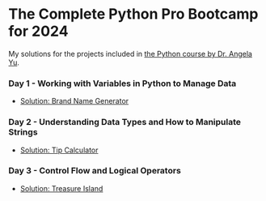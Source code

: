 # The Complete Python Pro Bootcamp for 2024

My solutions for the projects included in [the Python course by Dr. Angela Yu](https://www.udemy.com/course/100-days-of-code/).

### Day 1 - Working with Variables in Python to Manage Data
* [Solution: Brand Name Generator](day01)

### Day 2 - Understanding Data Types and How to Manipulate Strings
* [Solution: Tip Calculator](day02)
### Day 3 - Control Flow and Logical Operators
* [Solution: Treasure Island](day03)
